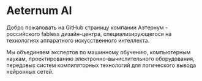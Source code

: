 # Aeternum AI

Добро пожаловать на GitHub страницу компании Аэтернум - российского fabless дизайн-центра, специализирующегося на технологиях аппаратного искусственного интеллекта. 

Мы объединяем экспертов по машинному обучению, компьютерным наукам, проектированию электронно-вычислительного оборудования, передовых систем компиляторных технологий для логического вывода нейронных сетей. 